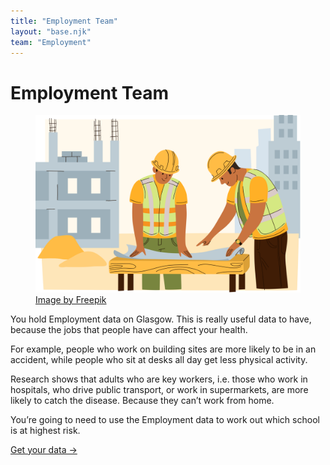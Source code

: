```yaml
---
title: "Employment Team"
layout: "base.njk"
team: "Employment"
---
```



# Employment Team


<div class="grid grid-md-2 two-column-md">
  <div class="mb1 grid-column-2">
    <figure>
    <img src="/img/employment.svg" alt="">
    <figcaption><a target="_blank" href="http://www.freepik.com">Image by Freepik</a></figcaption>
    </figure>
  </div>

  <div class="grid-column-1">


You hold Employment data on Glasgow. This is really useful data to have, because the jobs that people have can affect your health.

For example, people who work on building sites are more likely to be in an accident, while people who sit at desks all day get less physical activity.

Research shows that adults who are key workers, i.e. those who work in hospitals, who drive public transport, or work in supermarkets, are more likely to catch the disease. Because they can’t work from home.

You&rsquo;re going to need to use the Employment data to work out which school is at highest risk.






<a class="btn" href="/employment2">Get your data &rarr;</a>

  </div>
</div>

